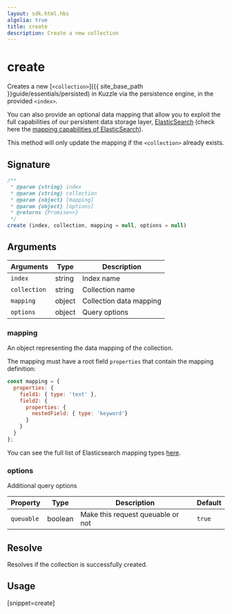 ```yaml
---
layout: sdk.html.hbs
algolia: true
title: create
description: Create a new collection
---
```


# create

Creates a new [`<collection>`]({{ site_base_path }}guide/essentials/persisted) in Kuzzle via the persistence engine, in the provided `<index>`.

You can also provide an optional data mapping that allow you to exploit the full capabilities of our
persistent data storage layer, [ElasticSearch](https://www.elastic.co/products/elasticsearch) (check here the [mapping capabilities of ElasticSearch](https://www.elastic.co/guide/en/elasticsearch/reference/5.6/mapping.html)).  

This method will only update the mapping if the `<collection>` already exists.

## Signature

```javascript
/**
 * @param {string} index
 * @param {string} collection
 * @param {object} [mapping]
 * @param {object} [options]
 * @returns {Promise<>}
 */
create (index, collection, mapping = null, options = null)
```

## Arguments

| Arguments    | Type    | Description |
|--------------|---------|-------------|
| ``index`` | string | Index name    |
| ``collection`` | string | Collection name    |
| ``mapping`` | object | Collection data mapping    |
| ``options`` | object | Query options    |

### **mapping**

An object representing the data mapping of the collection.  

The mapping must have a root field `properties` that contain the mapping definition:
```js
const mapping = {
  properties: {
    field1: { type: 'text' },
    field2: {
      properties: {
        nestedField: { type: 'keyword'}
      }
    }
  }
};
```

You can see the full list of Elasticsearch mapping types [here](https://www.elastic.co/guide/en/elasticsearch/reference/5.6/mapping.html).

### **options**

Additional query options

| Property   | Type    | Description                       | Default |
| ---------- | ------- | --------------------------------- | ------- |
| `queuable` | boolean | Make this request queuable or not | `true`  |

## Resolve

Resolves if the collection is successfully created.

## Usage

[snippet=create]
